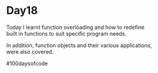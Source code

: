 # Day18
Today I learnt function overloading and how to redefine  
built in functions to suit specific program needs.  

In addition, function objects and their various applications,  
were also covered.

#100daysofcode
